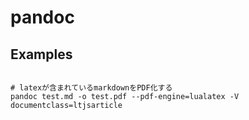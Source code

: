 # pandoc

## Examples

```shell

# latexが含まれているmarkdownをPDF化する
pandoc test.md -o test.pdf --pdf-engine=lualatex -V documentclass=ltjsarticle
```
